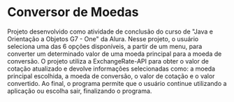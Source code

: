 <h1>Conversor de Moedas</h1>

Projeto desenvolvido como atividade de conclusão do curso de "Java e Orientação a Objetos G7 - One" da Alura.
Nesse projeto, o usuário seleciona uma das 6 opções disponíveis, a partir de um menu, para converter um determinado valor de uma moeda principal para a moeda de conversão.
O projeto utiliza a ExchangeRate-API para obter o valor de cotação atualizado e devolve informações selecionadas como: a moeda principal escolhida, a moeda de conversão, o valor de cotação e o valor convertido.
Ao final, o programa permite que o usuário continue utilizando a aplicação ou escolha sair, finalizando o programa.
